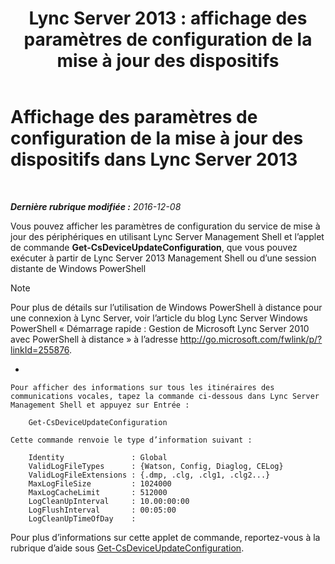﻿---
title: 'Lync Server 2013 : affichage des paramètres de configuration de la mise à jour des dispositifs'
TOCTitle: Affichage des paramètres de configuration de la mise à jour des dispositifs
ms:assetid: aa6a70a9-bd77-4606-b797-ea6a3bab9cf2
ms:mtpsurl: https://technet.microsoft.com/fr-fr/library/JJ994059(v=OCS.15)
ms:contentKeyID: 53095491
ms.date: 12/10/2016
mtps_version: v=OCS.15
ms.translationtype: HT
---

# Affichage des paramètres de configuration de la mise à jour des dispositifs dans Lync Server 2013

 

_**Dernière rubrique modifiée :** 2016-12-08_

Vous pouvez afficher les paramètres de configuration du service de mise à jour des périphériques en utilisant Lync Server Management Shell et l’applet de commande **Get-CsDeviceUpdateConfiguration**, que vous pouvez exécuter à partir de Lync Server 2013 Management Shell ou d’une session distante de Windows PowerShell

> [!NOTE]  
> Pour plus de détails sur l’utilisation de Windows PowerShell à distance pour une connexion à Lync Server, voir l’article du blog Lync Server Windows PowerShell « Démarrage rapide : Gestion de Microsoft Lync Server 2010 avec PowerShell à distance » à l’adresse <a href="http://go.microsoft.com/fwlink/p/?linkid=255876">http://go.microsoft.com/fwlink/p/?linkId=255876</a>.



  - 
    
    Pour afficher des informations sur tous les itinéraires des communications vocales, tapez la commande ci-dessous dans Lync Server Management Shell et appuyez sur Entrée :
    
        Get-CsDeviceUpdateConfiguration
    
    Cette commande renvoie le type d’information suivant :
    
        Identity               : Global
        ValidLogFileTypes      : {Watson, Config, Diaglog, CELog}
        ValidLogFileExtensions : {.dmp, .clg, .clg1, .clg2...}
        MaxLogFileSize         : 1024000
        MaxLogCacheLimit       : 512000
        LogCleanUpInterval     : 10.00:00:00
        LogFlushInterval       : 00:05:00
        LogCleanUpTimeOfDay    :

Pour plus d’informations sur cette applet de commande, reportez-vous à la rubrique d’aide sous [Get-CsDeviceUpdateConfiguration](https://docs.microsoft.com/en-us/powershell/module/skype/Get-CsDeviceUpdateConfiguration).

